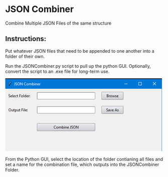 # JSON Combiner
Combine Multiple JSON Files of the same structure

## Instructions:
Put whatever JSON files that need to be appended to one another into a folder of their own.

Run the JSONCombiner.py script to pull up the python GUI. Optionally, convert the script to an .exe file for long-term use.

![Python GUI with selection areas for JSON files and Final File nmae](image.png)

From the Python GUI, select the location of the folder contianing all files and set a name for the combination file, which outputs into the JSONCombiner Folder. 

